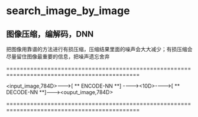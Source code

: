# search_image_by_image
## 图像压缩，编解码，DNN
把图像用靠谱的方法进行有损压缩，压缩结果里面的噪声会大大减少；有损压缩会尽量留住图像最重要的信息，把噪声遗忘舍弃

=============================================================================================

<input_image,784D>--->[ ** ENCODE-NN **] ----><10D>---->[ ** DECODE-NN **]---><ouput_image,784D>

=============================================================================================
